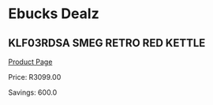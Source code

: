 
# Ebucks Dealz
## KLF03RDSA SMEG RETRO RED KETTLE
[Product Page](https://www.ebucks.com/web/shop/productSelected.do?prodId=258485614&catId=1196428103)

Price: R3099.00

Savings: 600.0


	